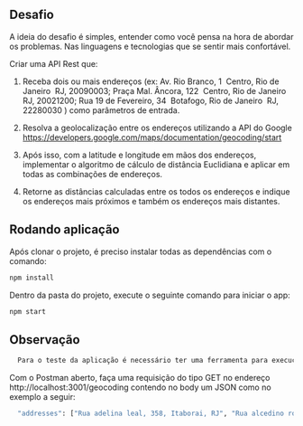 ## Desafio

A ideia do desafio é simples, entender como você pensa na hora de abordar os
problemas. Nas linguagens e tecnologias que se sentir mais confortável.

Criar uma API Rest que:

1. Receba dois ou mais endereços (ex: ​Av. Rio Branco, 1 ​ Centro, Rio de Janeiro ​ RJ,
   20090​003; Praça Mal. Âncora, 122 ​ Centro, Rio de Janeiro ​ RJ, 20021​200; Rua 19 de
   Fevereiro, 34 ​ Botafogo, Rio de Janeiro ​ RJ, 22280​030 ​) como parâmetros de entrada.

2. Resolva a geolocalização entre os endereços utilizando a API do Google
   https://developers.google.com/maps/documentation/geocoding/start

3. Após isso, com a latitude e longitude em mãos dos endereços, implementar o algoritmo de
   cálculo de distância Euclidiana e aplicar em todas as combinações de endereços.

4. Retorne as distâncias calculadas entre os todos os endereços e indique os endereços
   mais próximos e também os endereços mais distantes.

## Rodando aplicação

Após clonar o projeto, é preciso instalar todas as dependências com o comando:

```bash
npm install
```

Dentro da pasta do projeto, execute o seguinte comando para iniciar o app:

```bash
npm start
```

## Observação

```bash
  Para o teste da aplicação é necessário ter uma ferramenta para execução de requisições HTTP como o Postman: https://www.postman.com/downloads/
```

Com o Postman aberto, faça uma requisição do tipo GET no endereço http://localhost:3001/geocoding contendo no body um JSON como no exemplo a seguir:

```bash
  "addresses": ["Rua adelina leal, 358, Itaborai, RJ", "Rua alcedino rodrigues de oliveira, Ampliação, Itaboraí, RJ"]
```
